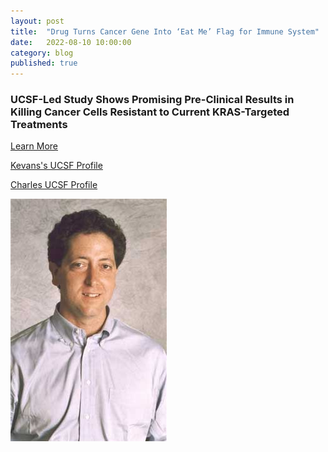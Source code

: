 ```yaml
---
layout: post
title:  "Drug Turns Cancer Gene Into ‘Eat Me’ Flag for Immune System"
date:   2022-08-10 10:00:00
category: blog
published: true
---
```


### UCSF-Led Study Shows Promising Pre-Clinical Results in Killing Cancer Cells Resistant to Current KRAS-Targeted Treatments

[Learn More ](https://www.ucsf.edu/news/2022/09/423661/drug-turns-cancer-gene-eat-me-flag-immune-system)

[Kevans's UCSF Profile](https://profiles.ucsf.edu/kevan.shokat)

[Charles UCSF Profile](https://profiles.ucsf.edu/charles.craik)

![Photo of Kevan](/assets/images/faculty/shokat.jpg)
